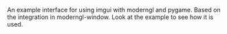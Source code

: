 An example interface for using imgui with moderngl and pygame. Based on the integration in moderngl-window. Look at the example to see how it is used.
